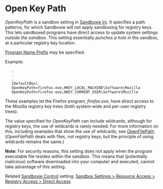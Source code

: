 # Open Key Path

_OpenKeyPath_ is a sandbox setting in [Sandboxie Ini](SandboxieIni.md). It specifies a path patterns, for which Sandboxie will not apply sandboxing for registry keys. This lets sandboxed programs have direct access to update system settings _outside the sandbox_. This setting essentially _punches a hole_ in the sandbox, at a particular registry key location.

[Program Name Prefix](ProgramNamePrefix.md) may be specified.

Example:
```
   .
   .
   .
   [DefaultBox]
   OpenKeyPath=firefox.exe,HKEY_LOCAL_MACHINE\Software\Mozilla
   OpenKeyPath=firefox.exe,HKEY_CURRENT_USER\Software\Mozilla
```

These examples let the Firefox program, _firefox.exe_, have direct access to the Mozilla registry key trees (both system-wide and per-user registry trees).

The value specified for _OpenKeyPath_ can include wildcards, although for registry keys, the use of wildcards is rarely needed. For more information on this, including examples that show the use of wildcards, see [OpenFilePath](OpenFilePath.md). (_OpenFilePath_ deals with files, not registry keys, but the principle of using wildcards remains the same.)

**Note:** For security reasons, this setting does not apply when the program executable file resides within the sandbox. This means that (potentially malicious) software downloaded into your computer and executed, cannot take advantage of this setting.

Related [Sandboxie Control](SandboxieControl.md) setting: [Sandbox Settings > Resource Access > Registry Access > Direct Access](ResourceAccessSettings#key)

